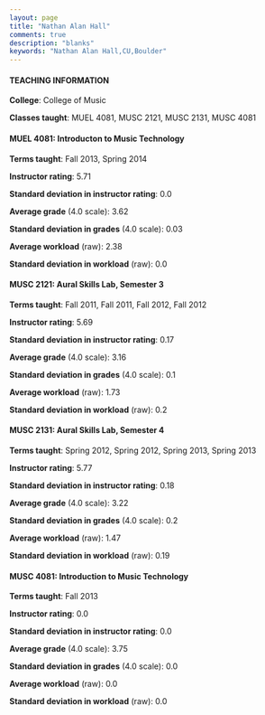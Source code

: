 ```yaml
---
layout: page
title: "Nathan Alan Hall" 
comments: true
description: "blanks"
keywords: "Nathan Alan Hall,CU,Boulder"
---
```

<head>
<script src="https://ajax.googleapis.com/ajax/libs/jquery/2.1.3/jquery.min.js"></script>
<script src="https://dl.dropboxusercontent.com/s/pc42nxpaw1ea4o9/highcharts.js?dl=0"></script>
<!-- <script src="../assets/js/highcharts.js"></script> -->
<style type="text/css">@font-face {
	font-family: "Bebas Neue";
	src: url(https://www.filehosting.org/file/details/544349/BebasNeue Regular.otf) format("opentype");
	}
	h1.Bebas { 
		font-family: "Bebas Neue", Verdana, Tahoma;
	}
</style>
</head>
	   
#### TEACHING INFORMATION

**College**: College of Music

**Classes taught**: MUEL 4081, MUSC 2121, MUSC 2131, MUSC 4081

#### MUEL 4081: Introducton to Music Technology

**Terms taught**: Fall 2013, Spring 2014

**Instructor rating**: 5.71

**Standard deviation in instructor rating**: 0.0

**Average grade** (4.0 scale): 3.62

**Standard deviation in grades** (4.0 scale): 0.03

**Average workload** (raw): 2.38

**Standard deviation in workload** (raw): 0.0

#### MUSC 2121: Aural Skills Lab, Semester 3

**Terms taught**: Fall 2011, Fall 2011, Fall 2012, Fall 2012

**Instructor rating**: 5.69

**Standard deviation in instructor rating**: 0.17

**Average grade** (4.0 scale): 3.16

**Standard deviation in grades** (4.0 scale): 0.1

**Average workload** (raw): 1.73

**Standard deviation in workload** (raw): 0.2

#### MUSC 2131: Aural Skills Lab, Semester 4

**Terms taught**: Spring 2012, Spring 2012, Spring 2013, Spring 2013

**Instructor rating**: 5.77

**Standard deviation in instructor rating**: 0.18

**Average grade** (4.0 scale): 3.22

**Standard deviation in grades** (4.0 scale): 0.2

**Average workload** (raw): 1.47

**Standard deviation in workload** (raw): 0.19

#### MUSC 4081: Introduction to Music Technology

**Terms taught**: Fall 2013

**Instructor rating**: 0.0

**Standard deviation in instructor rating**: 0.0

**Average grade** (4.0 scale): 3.75

**Standard deviation in grades** (4.0 scale): 0.0

**Average workload** (raw): 0.0

**Standard deviation in workload** (raw): 0.0

